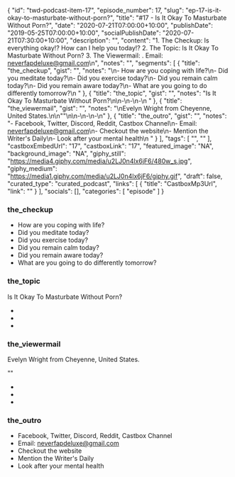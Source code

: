{
	"id": "twd-podcast-item-17",
	"episode_number": 17,
	"slug": "ep-17-is-it-okay-to-masturbate-without-porn?",
	"title": "#17 - Is It Okay To Masturbate Without Porn?",
	"date": "2020-07-21T07:00:00+10:00",
	"publishDate": "2019-05-25T07:00:00+10:00",
	"socialPublishDate": "2020-07-21T07:30:00+10:00",
	"description": "",
	"content": "1. The Checkup: Is everything okay!? How can I help you today!? 2. The Topic: Is It Okay To Masturbate Without Porn? 3. The Viewermail: . Email: neverfapdeluxe@gmail.com\n",
	"notes": "",
	"segments": [
		{
			"title": "the_checkup",
			"gist": "",
			"notes": "\n- How are you coping with life?\n- Did you meditate today?\n- Did you exercise today?\n- Did you remain calm today?\n- Did you remain aware today?\n- What are you going to do differently tomorrow?\n      "
		},
		{
			"title": "the_topic",
			"gist": "",
			"notes": "Is It Okay To Masturbate Without Porn?\n\n-\n-\n-\n      "
		},
		{
			"title": "the_viewermail",
			"gist": "",
			"notes": "\nEvelyn Wright from Cheyenne, United States.\n\n\"\"\n\n-\n-\n-\n"
		},
		{
			"title": "the_outro",
			"gist": "",
			"notes": "- Facebook, Twitter, Discord, Reddit, Castbox Channel\n- Email: neverfapdeluxe@gmail.com\n- Checkout the website\n- Mention the Writer's Daily\n- Look after your mental health\n      "
		}
	],
	"tags": [
		"",
		""
	],
	"castboxEmbedUrl": "17",
	"castboxLink": "17",
	"featured_image": "NA",
	"background_image": "NA",
	"giphy_still": "https://media4.giphy.com/media/u2LJ0n4lx6jF6/480w_s.jpg",
	"giphy_medium": "https://media1.giphy.com/media/u2LJ0n4lx6jF6/giphy.gif",
	"draft": false,
	"curated_type": "curated_podcast",
	"links": [
		{
			"title": "CastboxMp3Url",
			"link": ""
		}
	],
	"socials": [],
	"categories": [
		"episode"
	]
}

### the_checkup


- How are you coping with life?
- Did you meditate today?
- Did you exercise today?
- Did you remain calm today?
- Did you remain aware today?
- What are you going to do differently tomorrow?
      
### the_topic

Is It Okay To Masturbate Without Porn?

-
-
-
      
### the_viewermail


Evelyn Wright from Cheyenne, United States.

""

-
-
-

### the_outro

- Facebook, Twitter, Discord, Reddit, Castbox Channel
- Email: neverfapdeluxe@gmail.com
- Checkout the website
- Mention the Writer's Daily
- Look after your mental health
      
